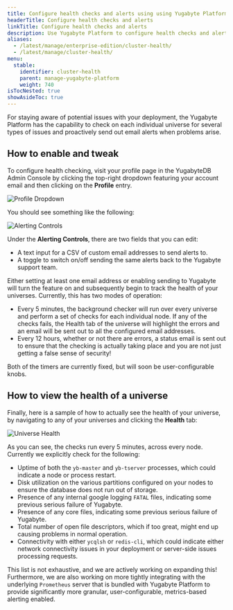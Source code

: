 ```yaml
---
title: Configure health checks and alerts using using Yugabyte Platform
headerTitle: Configure health checks and alerts
linkTitle: Configure health checks and alerts
description: Use Yugabyte Platform to configure health checks and alerts for universes.
aliases:
  - /latest/manage/enterprise-edition/cluster-health/
  - /latest/manage/cluster-health/
menu:
  stable:
    identifier: cluster-health
    parent: manage-yugabyte-platform
    weight: 740
isTocNested: true
showAsideToc: true
---
```


For staying aware of potential issues with your deployment, the Yugabyte Platform has the capability to check on each individual universe for several types of issues and proactively send out email alerts when problems arise.

## How to enable and tweak

To configure health checking, visit your profile page in the YugabyteDB Admin Console by clicking the top-right dropdown featuring your account email and then clicking on the **Profile** entry.

![Profile Dropdown](/images/ee/health/profile-button.png)

You should see something like the following:

![Alerting Controls](/images/ee/health/alerting-controls.png)

Under the **Alerting Controls**, there are two fields that you can edit:

- A text input for a CSV of custom email addresses to send alerts to.
- A toggle to switch on/off sending the same alerts back to the Yugabyte support team.

Either setting at least one email address or enabling sending to Yugabyte will turn the feature on and subsequently begin to track the health of your universes. Currently, this has two modes of operation:

- Every 5 minutes, the background checker will run over every universe and perform a set of checks for each individual node. If any of the checks fails, the Health tab of the universe will highlight the errors and an email will be sent out to all the configured email addresses.
- Every 12 hours, whether or not there are errors, a status email is sent out to ensure that the checking is actually taking place and you are not just getting a false sense of security!

Both of the timers are currently fixed, but will soon be user-configurable knobs.

## How to view the health of a universe

Finally, here is a sample of how to actually see the health of your universe, by navigating to any of your universes and clicking the **Health** tab:

![Universe Health](/images/ee/health/universe-health.png)

As you can see, the checks run every 5 minutes, across every node. Currently we explicitly check for the following:

- Uptime of both the `yb-master` and `yb-tserver` processes, which could indicate a node or process restart.
- Disk utilization on the various partitions configured on your nodes to ensure the database does not run out of storage.
- Presence of any internal google logging `FATAL` files, indicating some previous serious failure of Yugabyte.
- Presence of any core files, indicating some previous serious failure of Yugabyte.
- Total number of open file descriptors, which if too great, might end up causing problems in normal operation.
- Connectivity with either `ycqlsh` or `redis-cli`, which could indicate either network connectivity issues in your deployment or server-side issues processing requests.

This list is not exhaustive, and we are actively working on expanding this! Furthermore, we are also working on more tightly integrating with the underlying `Prometheus` server that is bundled with Yugabyte Platform to provide significantly more granular, user-configurable, metrics-based alerting enabled.
